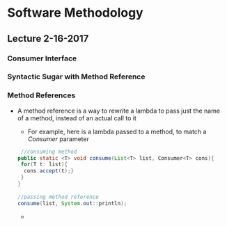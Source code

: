 # Software Methodology
## Lecture 2-16-2017

### Consumer Interface

### Syntactic Sugar with Method Reference

### Method References
* A method reference is a way to rewrite a lambda to pass just the name of a method, instead of an actual call to it

  * For example, here is a lambda passed to a method, to match a *Consumer* parameter
  
  ```java
   //consuming method
  public static <T> void consume(List<T> list, Consumer<T> cons){
   for(T t: list){
    cons.accept(t);}
   }
  }
 
  //passing method reference
  consume(list, System.out::println);
  
  ```
  
  * 
